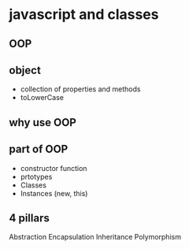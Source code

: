 # javascript and classes

## OOP

## object 
- collection of properties and methods
- toLowerCase

## why use OOP


## part of OOP
- constructor function
- prtotypes
- Classes   
- Instances (new, this)


## 4 pillars

Abstraction
Encapsulation
Inheritance
Polymorphism
